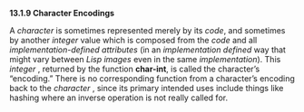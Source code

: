 **13.1.9 Character Encodings** 

A *character* is sometimes represented merely by its *code*, and sometimes by another *integer* value which is composed from the *code* and all *implementation-defined attributes* (in an *implementation defined* way that might vary between *Lisp images* even in the same *implementation*). This *integer* , returned by the function **char-int**, is called the character’s “encoding.” There is no corresponding function from a character’s encoding back to the *character* , since its primary intended uses include things like hashing where an inverse operation is not really called for. 

